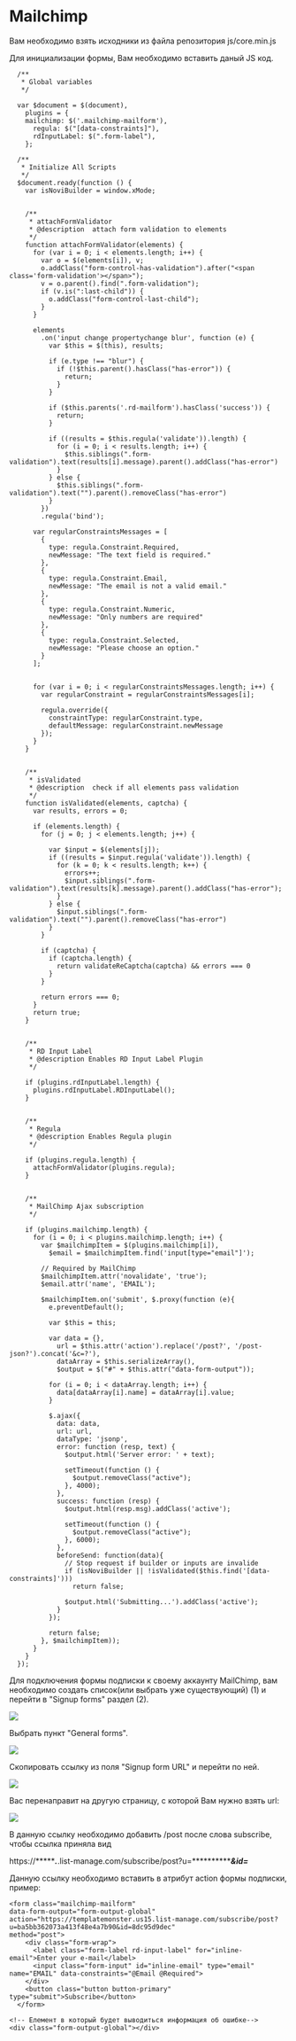 # Mailchimp

Вам необходимо взять исходники из файла репозитория js/core.min.js

Для инициализации формы, Вам необходимо вставить даный JS код.

	  /**
	   * Global variables
	   */

	  var $document = $(document),
	    plugins = {
        mailchimp: $('.mailchimp-mailform'),
	      regula: $("[data-constraints]"),  
	      rdInputLabel: $(".form-label"),
	    };

	  /**
	   * Initialize All Scripts
	   */
	  $document.ready(function () {
	    var isNoviBuilder = window.xMode;


	    /**
	     * attachFormValidator
	     * @description  attach form validation to elements
	     */
	    function attachFormValidator(elements) {
	      for (var i = 0; i < elements.length; i++) {
	        var o = $(elements[i]), v;
	        o.addClass("form-control-has-validation").after("<span class='form-validation'></span>");
	        v = o.parent().find(".form-validation");
	        if (v.is(":last-child")) {
	          o.addClass("form-control-last-child");
	        }
	      }

	      elements
	        .on('input change propertychange blur', function (e) {
	          var $this = $(this), results;

	          if (e.type !== "blur") {
	            if (!$this.parent().hasClass("has-error")) {
	              return;
	            }
	          }

	          if ($this.parents('.rd-mailform').hasClass('success')) {
	            return;
	          }

	          if ((results = $this.regula('validate')).length) {
	            for (i = 0; i < results.length; i++) {
	              $this.siblings(".form-validation").text(results[i].message).parent().addClass("has-error")
	            }
	          } else {
	            $this.siblings(".form-validation").text("").parent().removeClass("has-error")
	          }
	        })
	        .regula('bind');

	      var regularConstraintsMessages = [
	        {
	          type: regula.Constraint.Required,
	          newMessage: "The text field is required."
	        },
	        {
	          type: regula.Constraint.Email,
	          newMessage: "The email is not a valid email."
	        },
	        {
	          type: regula.Constraint.Numeric,
	          newMessage: "Only numbers are required"
	        },
	        {
	          type: regula.Constraint.Selected,
	          newMessage: "Please choose an option."
	        }
	      ];


	      for (var i = 0; i < regularConstraintsMessages.length; i++) {
	        var regularConstraint = regularConstraintsMessages[i];

	        regula.override({
	          constraintType: regularConstraint.type,
	          defaultMessage: regularConstraint.newMessage
	        });
	      }
	    }


	    /**
	     * isValidated
	     * @description  check if all elements pass validation
	     */
	    function isValidated(elements, captcha) {
	      var results, errors = 0;

	      if (elements.length) {
	        for (j = 0; j < elements.length; j++) {

	          var $input = $(elements[j]);
	          if ((results = $input.regula('validate')).length) {
	            for (k = 0; k < results.length; k++) {
	              errors++;
	              $input.siblings(".form-validation").text(results[k].message).parent().addClass("has-error");
	            }
	          } else {
	            $input.siblings(".form-validation").text("").parent().removeClass("has-error")
	          }
	        }

	        if (captcha) {
	          if (captcha.length) {
	            return validateReCaptcha(captcha) && errors === 0
	          }
	        }

	        return errors === 0;
	      }
	      return true;
	    }


	    /**
	     * RD Input Label
	     * @description Enables RD Input Label Plugin
	     */

	    if (plugins.rdInputLabel.length) {
	      plugins.rdInputLabel.RDInputLabel();
	    }


	    /**
	     * Regula
	     * @description Enables Regula plugin
	     */

	    if (plugins.regula.length) {
	      attachFormValidator(plugins.regula);
	    }


	    /**
	     * MailChimp Ajax subscription
	     */

	    if (plugins.mailchimp.length) {
	      for (i = 0; i < plugins.mailchimp.length; i++) {
	        var $mailchimpItem = $(plugins.mailchimp[i]),
	          $email = $mailchimpItem.find('input[type="email"]');

	        // Required by MailChimp
	        $mailchimpItem.attr('novalidate', 'true');
	        $email.attr('name', 'EMAIL');

	        $mailchimpItem.on('submit', $.proxy(function (e){
	          e.preventDefault();

	          var $this = this;

	          var data = {},
	            url = $this.attr('action').replace('/post?', '/post-json?').concat('&c=?'),
	            dataArray = $this.serializeArray(),
	            $output = $("#" + $this.attr("data-form-output"));

	          for (i = 0; i < dataArray.length; i++) {
	            data[dataArray[i].name] = dataArray[i].value;
	          }

	          $.ajax({
	            data: data,
	            url: url,
	            dataType: 'jsonp',
	            error: function (resp, text) {
	              $output.html('Server error: ' + text);

	              setTimeout(function () {
	                $output.removeClass("active");
	              }, 4000);
	            },
	            success: function (resp) {
	              $output.html(resp.msg).addClass('active');

	              setTimeout(function () {
	                $output.removeClass("active");
	              }, 6000);
	            },
	            beforeSend: function(data){
	              // Stop request if builder or inputs are invalide
	              if (isNoviBuilder || !isValidated($this.find('[data-constraints]')))
	                return false;

	              $output.html('Submitting...').addClass('active');
	            }
	          });

	          return false;
	        }, $mailchimpItem));
	      }
	    }
	  });


Для подключения формы подписки к своему аккаунту MailChimp, вам необходимо создать список(или выбрать уже существующий) (1) и перейти в "Signup forms" раздел (2).

![](https://www.templatemonster.com/help/quick-start-guide/website-templates/v1-4/img/mailchimp.png)

Выбрать пункт "General forms".

![](https://www.templatemonster.com/help/quick-start-guide/website-templates/v1-4/img/mailchimp-2.png)

Скопировать ссылку из поля "Signup form URL" и перейти по ней.

![](https://www.templatemonster.com/help/quick-start-guide/website-templates/v1-4/img/mailchimp-3.png)

Вас перенаправит на другую страницу, с которой Вам нужно взять url:

![](https://www.templatemonster.com/help/quick-start-guide/website-templates/v1-4/img/mailchimp-4.png)

В данную ссылку необходимо добавить /post после слова subscribe, чтобы ссылка приняла вид

https://********.***.list-manage.com/subscribe/post?u=*******************&id=*********

Данную ссылку необходимо вставить в атрибут action формы подписки, пример:

    <form class="mailchimp-mailform"
    data-form-output="form-output-global"
    action="https://templatemonster.us15.list-manage.com/subscribe/post?u=ba5bb362073a413f48e4a7b90&id=8dc95d9dec"
    method="post">
	    <div class="form-wrap">
	      <label class="form-label rd-input-label" for="inline-email">Enter your e-mail</label>
	      <input class="form-input" id="inline-email" type="email" name="EMAIL" data-constraints="@Email @Required">
	    </div>
	    <button class="button button-primary" type="submit">Subscribe</button>
	  </form>

    <!-- Елемент в который будет выводиться информация об ошибке-->
    <div class="form-output-global"></div>